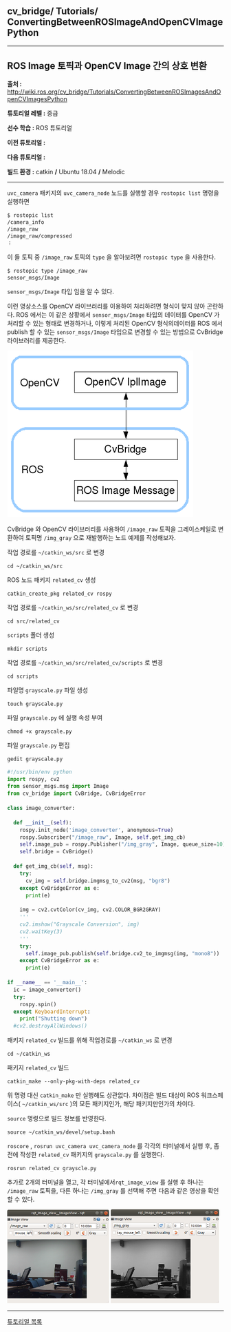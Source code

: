 ## cv_bridge/ Tutorials/ ConvertingBetweenROSImageAndOpenCVImagePython



---

## ROS Image 토픽과 OpenCV Image 간의 상호 변환  

**출처 :**  <http://wiki.ros.org/cv_bridge/Tutorials/ConvertingBetweenROSImagesAndOpenCVImagesPython>

**튜토리얼 레벨 :**  중급

**선수 학습 :**  ROS 튜토리얼 

**이전 튜토리얼 :** 

**다음 튜토리얼 :** 

**빌드 환경 :**  catkin **/** Ubuntu 18.04 **/** Melodic

---

`uvc_camera` 패키지의 `uvc_camera_node` 노드를 실행할 경우 `rostopic list` 명령을 실행하면

```
$ rostopic list
/camera_info
/image_raw
/image_raw/compressed
︙
```

이 들 토픽 중 `/image_raw` 토픽의 `type` 을 알아보려면 `rostopic type` 을 사용한다. 

```
$ rostopic type /image_raw
sensor_msgs/Image
```

`sensor_msgs/Image` 타입 임을 알 수 있다.

이런 영상소스를 OpenCV 라이브러리를 이용하여 처리하려면 형식이 맞지 않아 곤란하다. ROS 에서는 이 같은 상황에서 `sensor_msgs/Image` 타입의 데이터를 OpenCV 가 처리할 수 있는 형태로 변경하거나, 이렇게 처리된 OpenCV 형식의데이터를 ROS 에서 publish 할 수 있는 `sensor_msgs/Image` 타입으로 변경할 수 있는 방법으로 CvBridge 라이브러리를 제공한다. 

![](../../img/cv_bridge.png)

CvBridge 와 OpenCV 라이브러리를 사용하여 `/image_raw` 토픽을 그레이스케일로 변환하여 토픽명 `/img_gray` 으로 재발행하는 노드 예제를 작성해보자.

작업 경로를 `~/catkin_ws/src` 로 변경

```
cd ~/catkin_ws/src
```

ROS 노드 패키지 `related_cv` 생성

```
catkin_create_pkg related_cv rospy
```

작업 경로를 `~/catkin_ws/src/related_cv` 로 변경

```
cd src/related_cv
```

`scripts` 폴더 생성

```
mkdir scripts
```

작업 경로를 `~/catkin_ws/src/related_cv/scripts` 로 변경

```
cd scripts
```

파일명 `grayscale.py` 파일 생성

```
touch grayscale.py
```

파일 `grayscale.py` 에 실행 속성 부여

```
chmod +x grayscale.py
```

파일 `grayscale.py` 편집

```
gedit grayscale.py
```

```python
#!/usr/bin/env python
import rospy, cv2
from sensor_msgs.msg import Image
from cv_bridge import CvBridge, CvBridgeError

class image_converter:

  def __init__(self):
    rospy.init_node('image_converter', anonymous=True)
    rospy.Subscriber("/image_raw", Image, self.get_img_cb)
    self.image_pub = rospy.Publisher("/img_gray", Image, queue_size=10)
    self.bridge = CvBridge()

  def get_img_cb(self, msg):
    try:
      cv_img = self.bridge.imgmsg_to_cv2(msg, "bgr8")
    except CvBridgeError as e:
      print(e)
      
    img = cv2.cvtColor(cv_img, cv2.COLOR_BGR2GRAY)
    '''
    cv2.imshow("Grayscale Conversion", img)
    cv2.waitKey(3)
    '''
    try:
      self.image_pub.publish(self.bridge.cv2_to_imgmsg(img, "mono8"))
    except CvBridgeError as e:
      print(e)

if __name__ == '__main__':
  ic = image_converter()
  try:
    rospy.spin()
  except KeyboardInterrupt:
    print("Shutting down")
  #cv2.destroyAllWindows()
```

패키지 `related_cv` 빌드를 위해 작업경로를 `~/catkin_ws` 로 변경

```
cd ~/catkin_ws
```

패키지 `related_cv` 빌드

```
catkin_make --only-pkg-with-deps related_cv
```

위 명령 대신 `catkin_make` 만 실행해도 상관없다. 차이점은 빌드 대상이 ROS 워크스페이스( `~/catkin_ws/src` )의 모든 패키지인가, 해당 패키지만인가의 차이다. 

`source` 명령으로 빌드 정보를 반영한다. 

```
source ~/catkin_ws/devel/setup.bash
```

`roscore` ,  `rosrun uvc_camera uvc_camera_node` 를 각각의 터미널에서 실행 후, 좀 전에 작성한 `related_cv` 패키지의 `grayscale.py` 를 실행한다.

```
rosrun related_cv grayscle.py
```

추가로 2개의 터미널을 열고, 각 터미널에서`rqt_image_view` 를 실행 후 하나는 `/image_raw` 토픽을, 다른 하나는 `/img_gray` 를 선택해 주면 다음과 같은 영상을 확인할 수 있다. 

<img src="../../img/cv_bridge_before.png" width="47%">  <img src="../../img/cv_bridge_after.png" width="50%">



---



[튜토리얼 목록](../../../README.md) 







